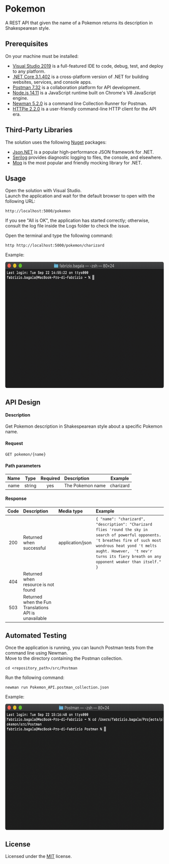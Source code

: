 # Pokemon

A REST API that given the name of a Pokemon returns its description in Shakespearean style.

## Prerequisites

On your machine must be installed:

- [Visual Studio 2019](https://visualstudio.microsoft.com/) is a full-featured IDE to code, debug, test, and deploy to any platform.
- [.NET Core 3.1.402](https://dotnet.microsoft.com/) is a cross-platform version of .NET for building websites, services, and console apps.
- [Postman 7.32](https://www.postman.com/) is a collaboration platform for API development.
- [Node.js 14.11](https://nodejs.org/en/) is a JavaScript runtime built on Chrome's V8 JavaScript engine.
- [Newman 5.2.0](https://learning.postman.com/docs/running-collections/using-newman-cli/command-line-integration-with-newman/#:~:text=Newman%20is%20a%20command%20line,integration%20servers%20and%20build%20systems.) is a command line Collection Runner for Postman.
- [HTTPie 2.2.0](https://httpie.org/) is a user-friendly command-line HTTP client for the API era.

## Third-Party Libraries

The solution uses the following [Nuget](https://www.nuget.org/) packages:
- [Json.NET](https://www.newtonsoft.com/json) is a popular high-performance JSON framework for .NET.
- [Serilog](https://serilog.net/) provides diagnostic logging to files, the console, and elsewhere.
- [Moq](https://github.com/moq/moq4) is the most popular and friendly mocking library for .NET.

## Usage

Open the solution with Visual Studio.
<br />
Launch the application and wait for the default browser to open with the following URL:

    http://localhost:5000/pokemon

If you see "All is OK", the application has started correctly; otherwise, consult the log file inside the Logs folder to check the issue.

Open the terminal and type the following command:

    http http://localhost:5000/pokemon/charizard

Example:

<p align="center">
	<img src="resources/httpie.gif" alt="HTTPie" width="600" height="400" />
</p>

## API Design

#### Description

  Get Pokemon description in Shakespearean style about a specific Pokemon name.

  #### Request

    GET pokemon/{name}

  #### Path parameters

  | Name   | Type   | Required  | Description      | Example   |
  | :----: | :----: | :----:    | :---             | :----:    |
  | name   | string | yes       | The Pokemon name | charizard |

  #### Response

  | Code   | Description  | Media type | Example |
  | :----: | :---      | :---       | :---    |
  | 200    | Returned when successful | application/json | `{ "name": "charizard", "description": "Charizard flies 'round the sky in search of powerful opponents. 't breathes fire of such most wondrous heat yond 't melts aught. However,  't nev'r turns its fiery breath on any opponent weaker than itself." }` |
  | 404    | Returned when resource is not found | | |
  | 503    | Returned when the Fun Translations API is unavailable | | |

## Automated Testing

Once the application is running, you can launch Postman tests from the command line using Newman.
<br />
Move to the directory containing the Postman collection.

    cd <repository_path>/src/Postman

Run the following command:

    newman run Pokemon_API.postman_collection.json

Example:

<p align="center">
	<img src="resources/newman.gif" alt="Newman" width="600" height="400" />
</p>

## License

Licensed under the [MIT](LICENSE) license.
